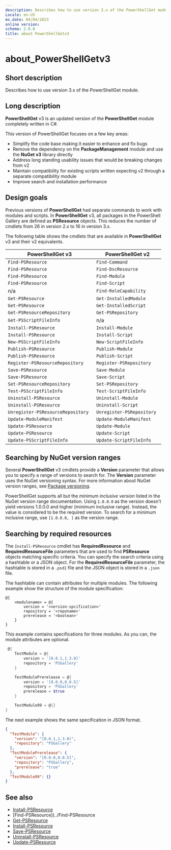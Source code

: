 ```yaml
---
description: Describes how to use version 3.x of the PowerShellGet module.
Locale: en-US
ms.date: 04/04/2023
online version:
schema: 2.0.0
title: about PowerShellGetv3
---
```

# about_PowerShellGetv3

## Short description
Describes how to use version 3.x of the PowerShellGet module.

## Long description

**PowerShellGet** v3 is an updated version of the **PowerShellGet** module completely written in C#.

This version of PowerShellGet focuses on a few key areas:

- Simplify the code base making it easier to enhance and fix bugs
- Remove the dependency on the **PackageManagement** module and use the **NuGet v3** library
  directly
- Address long standing usability issues that would be breaking changes from v2
- Maintain compatibility for existing scripts written expecting v2 through a separate compatibility
  module
- Improve search and installation performance

## Design goals

Previous versions of **PowerShellGet** had separate commands to work with modules and scripts. In
**PowerShellGet** v3, all packages in the PowerShell Gallery are defined as **PSResource** objects.
This reduces the number of cmdlets from 26 in version 2.x to 16 in version 3.x.

The following table shows the cmdlets that are available in **PowerShellGet** v3 and their v2
equivalents.

|          PowerShellGet v3          |      PowerShellGet v2      |
| ---------------------------------- | -------------------------- |
| `Find-PSResource                 ` | `Find-Command            ` |
| `Find-PSResource                 ` | `Find-DscResource        ` |
| `Find-PSResource                 ` | `Find-Module             ` |
| `Find-PSResource`                  | `Find-Script`              |
| n/a                                | `Find-RoleCapability`      |
| `Get-PSResource`                   | `Get-InstalledModule`      |
| `Get-PSResource`                   | `Get-InstalledScript`      |
| `Get-PSResourceRepository`         | `Get-PSRepository`         |
| `Get-PSScriptFileInfo`             | n/a                        |
| `Install-PSResource`               | `Install-Module`           |
| `Install-PSResource`               | `Install-Script`           |
| `New-PSScriptFileInfo`             | `New-ScriptFileInfo`       |
| `Publish-PSResource`               | `Publish-Module`           |
| `Publish-PSResource`               | `Publish-Script`           |
| `Register-PSResourceRepository`    | `Register-PSRepository`    |
| `Save-PSResource`                  | `Save-Module`              |
| `Save-PSResource`                  | `Save-Script`              |
| `Set-PSResourceRepository`         | `Set-PSRepository`         |
| `Test-PSScriptFileInfo`            | `Test-ScriptFileInfo`      |
| `Uninstall-PSResource`             | `Uninstall-Module`         |
| `Uninstall-PSResource`             | `Uninstall-Script`         |
| `Unregister-PSResourceRepository`  | `Unregister-PSRepository`  |
| `Update-ModuleManifest`            | `Update-ModuleManifest`    |
| `Update-PSResource`                | `Update-Module`            |
| `Update-PSResource`                | `Update-Script`            |
| `Update-PSScriptFileInfo`          | `Update-ScriptFileInfo`    |


## Searching by NuGet version ranges

Several **PowerShellGet** v3 cmdlets provide a **Version** parameter that allows you to specify a
range of versions to search for. The **Version** parameter uses the NuGet versioning syntax. For
more information about NuGet version ranges, see
[Package versioning](/nuget/concepts/package-versioning#version-ranges).

PowerShellGet supports all but the _minimum inclusive version_ listed in the NuGet version range
documentation. Using `1.0.0.0` as the version doesn't yield versions 1.0.0.0 and higher (minimum
inclusive range). Instead, the value is considered to be the required version. To search for a
minimum inclusive range, use `[1.0.0.0, ]` as the version range.

## Searching by required resources

The `Install-PSResource` cmdlet has **RequiredResource** and **RequiredResourceFile** parameters
that are used to find **PSResource** objects matching specific criteria. You can specify the search
criteria using a hashtable or a JSON object. For the **RequiredResourceFile** parameter, the
hashtable is stored in a `.psd1` file and the JSON object is stored in a `.json` file.

The hashtable can contain attributes for multiple modules. The following example show the structure
of the module specification:

```Syntax
@{
    <modulename> = @{
        version = '<version-spcification>'
        repository = '<reponame>'
        prerelease = '<boolean>'
    }
}
```

This example contains specifications for three modules. As you can, the module attributes are
optional.

```powershell
 @{
    TestModule = @{
        version = '[0.0.1,1.3.0]'
        repository = 'PSGallery'
    }

    TestModulePrerelease = @{
        version = '[0.0.0,0.0.5]'
        repository = 'PSGallery'
        prerelease = $true
    }

    TestModule99 = @{}
}
```

The next example shows the same specification in JSON format.

```json
{
  "TestModule": {
    "version": "[0.0.1,1.3.0)",
    "repository": "PSGallery"
  },
  "TestModulePrerelease": {
    "version": "[0.0.0,0.0.5]",
    "repository": "PSGallery",
    "prerelease": "true"
  },
  "TestModule99": {}
}
```

## See also

- [Install-PSResource](../Install-PSResource)
- [Find-PSResource](../Find-PSResource
- [Get-PSResource](../Get-PSResource)
- [Install-PSResource](../Install-PSResource)
- [Save-PSResource](../Save-PSResource)
- [Uninstall-PSResource](../Uninstall-PSResource)
- [Update-PSResource](../Update-PSResource)
